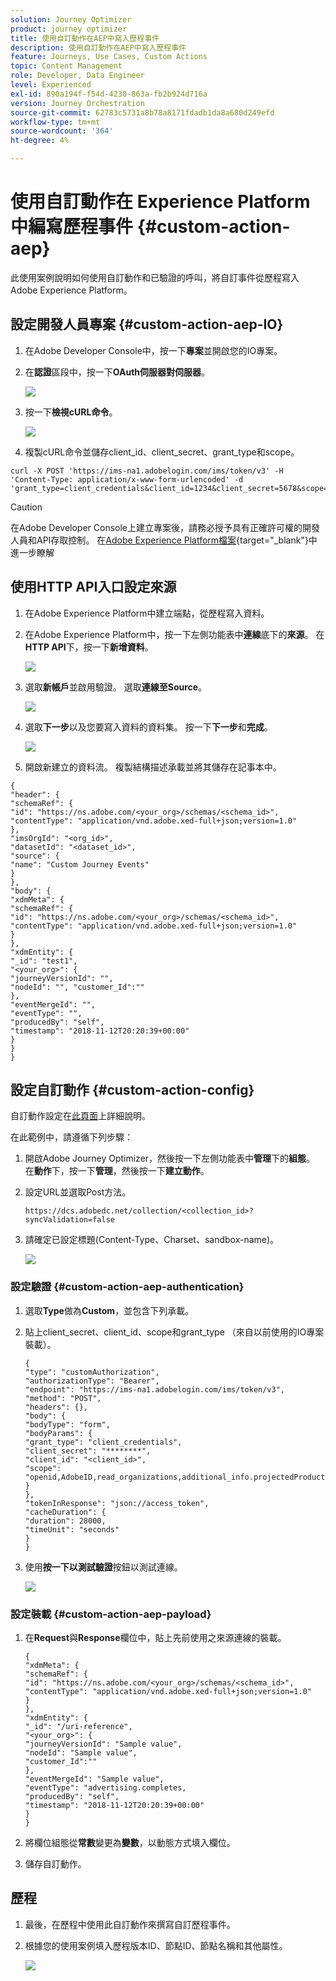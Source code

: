 ```yaml
---
solution: Journey Optimizer
product: journey optimizer
title: 使用自訂動作在AEP中寫入歷程事件
description: 使用自訂動作在AEP中寫入歷程事件
feature: Journeys, Use Cases, Custom Actions
topic: Content Management
role: Developer, Data Engineer
level: Experienced
exl-id: 890a194f-f54d-4230-863a-fb2b924d716a
version: Journey Orchestration
source-git-commit: 62783c5731a8b78a8171fdadb1da8a680d249efd
workflow-type: tm+mt
source-wordcount: '364'
ht-degree: 4%

---
```


# 使用自訂動作在 Experience Platform 中編寫歷程事件 {#custom-action-aep}

此使用案例說明如何使用自訂動作和已驗證的呼叫，將自訂事件從歷程寫入Adobe Experience Platform。

## 設定開發人員專案 {#custom-action-aep-IO}

1. 在Adobe Developer Console中，按一下&#x200B;**專案**&#x200B;並開啟您的IO專案。

1. 在&#x200B;**認證**&#x200B;區段中，按一下&#x200B;**OAuth伺服器對伺服器**。

   ![](assets/custom-action-aep-1.png)

1. 按一下&#x200B;**檢視cURL命令**。

   ![](assets/custom-action-aep-2.png)

1. 複製cURL命令並儲存client_id、client_secret、grant_type和scope。

```
curl -X POST 'https://ims-na1.adobelogin.com/ims/token/v3' -H 'Content-Type: application/x-www-form-urlencoded' -d 'grant_type=client_credentials&client_id=1234&client_secret=5678&scope=openid,AdobeID,read_organizations,additional_info.projectedProductContext,session'
```

>[!CAUTION]
>
>在Adobe Developer Console上建立專案後，請務必授予具有正確許可權的開發人員和API存取控制。 在[Adobe Experience Platform檔案](https://experienceleague.adobe.com/en/docs/experience-platform/landing/platform-apis/api-authentication#grant-developer-and-api-access-control){target="_blank"}中進一步瞭解

## 使用HTTP API入口設定來源

1. 在Adobe Experience Platform中建立端點，從歷程寫入資料。

1. 在Adobe Experience Platform中，按一下左側功能表中&#x200B;**連線**&#x200B;底下的&#x200B;**來源**。 在&#x200B;**HTTP API**&#x200B;下，按一下&#x200B;**新增資料**。

   ![](assets/custom-action-aep-3.png)

1. 選取&#x200B;**新帳戶**&#x200B;並啟用驗證。 選取&#x200B;**連線至Source**。

   ![](assets/custom-action-aep-4.png)

1. 選取&#x200B;**下一步**&#x200B;以及您要寫入資料的資料集。 按一下&#x200B;**下一步**&#x200B;和&#x200B;**完成**。

   ![](assets/custom-action-aep-5.png)

1. 開啟新建立的資料流。 複製結構描述承載並將其儲存在記事本中。

```
{
"header": {
"schemaRef": {
"id": "https://ns.adobe.com/<your_org>/schemas/<schema_id>",
"contentType": "application/vnd.adobe.xed-full+json;version=1.0"
},
"imsOrgId": "<org_id>",
"datasetId": "<dataset_id>",
"source": {
"name": "Custom Journey Events"
}
},
"body": {
"xdmMeta": {
"schemaRef": {
"id": "https://ns.adobe.com/<your_org>/schemas/<schema_id>",
"contentType": "application/vnd.adobe.xed-full+json;version=1.0"
}
},
"xdmEntity": {
"_id": "test1",
"<your_org>": {
"journeyVersionId": "",
"nodeId": "", "customer_Id":""
},
"eventMergeId": "",
"eventType": "",
"producedBy": "self",
"timestamp": "2018-11-12T20:20:39+00:00"
}
}
}
```

## 設定自訂動作 {#custom-action-config}

自訂動作設定在[此頁面](../action/about-custom-action-configuration.md)上詳細說明。

在此範例中，請遵循下列步驟：

1. 開啟Adobe Journey Optimizer，然後按一下左側功能表中&#x200B;**管理**&#x200B;下的&#x200B;**組態**。 在&#x200B;**動作**&#x200B;下，按一下&#x200B;**管理**，然後按一下&#x200B;**建立動作**。

1. 設定URL並選取Post方法。

   `https://dcs.adobedc.net/collection/<collection_id>?syncValidation=false`

1. 請確定已設定標題(Content-Type、Charset、sandbox-name)。

   ![](assets/custom-action-aep-7bis.png)

### 設定驗證 {#custom-action-aep-authentication}

1. 選取&#x200B;**Type**&#x200B;做為&#x200B;**Custom**，並包含下列承載。

1. 貼上client_secret、client_id、scope和grant_type （來自以前使用的IO專案裝載）。

   ```
   {
   "type": "customAuthorization",
   "authorizationType": "Bearer",
   "endpoint": "https://ims-na1.adobelogin.com/ims/token/v3",
   "method": "POST",
   "headers": {},
   "body": {
   "bodyType": "form",
   "bodyParams": {
   "grant_type": "client_credentials",
   "client_secret": "********",
   "client_id": "<client_id>",
   "scope": "openid,AdobeID,read_organizations,additional_info.projectedProductContext,session"
   }
   },
   "tokenInResponse": "json://access_token",
   "cacheDuration": {
   "duration": 28000,
   "timeUnit": "seconds"
   }
   }
   ```

1. 使用&#x200B;**按一下以測試驗證**&#x200B;按鈕以測試連線。

   ![](assets/custom-action-aep-8.png)

### 設定裝載 {#custom-action-aep-payload}

1. 在&#x200B;**Request**&#x200B;與&#x200B;**Response**&#x200B;欄位中，貼上先前使用之來源連線的裝載。

   ```
   {
   "xdmMeta": {
   "schemaRef": {
   "id": "https://ns.adobe.com/<your_org>/schemas/<schema_id>",
   "contentType": "application/vnd.adobe.xed-full+json;version=1.0"
   }
   },
   "xdmEntity": {
   "_id": "/uri-reference",
   "<your_org>": {
   "journeyVersionId": "Sample value",
   "nodeId": "Sample value",
   "customer_Id":""
   },
   "eventMergeId": "Sample value",
   "eventType": "advertising.completes,
   "producedBy": "self",
   "timestamp": "2018-11-12T20:20:39+00:00"
   }
   }
   ```

1. 將欄位組態從&#x200B;**常數**&#x200B;變更為&#x200B;**變數**，以動態方式填入欄位。

1. 儲存自訂動作。

## 歷程

1. 最後，在歷程中使用此自訂動作來撰寫自訂歷程事件。

1. 根據您的使用案例填入歷程版本ID、節點ID、節點名稱和其他屬性。

   ![](assets/custom-action-aep-9.png)
